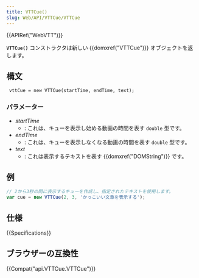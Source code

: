 ```yaml
---
title: VTTCue()
slug: Web/API/VTTCue/VTTCue
---
```


{{APIRef("WebVTT")}}

**`VTTCue()`** コンストラクタは新しい {{domxref("VTTCue")}} オブジェクトを返します。

## 構文

```
 vttCue = new VTTCue(startTime, endTime, text);
```

### パラメーター

- _startTime_
  - : これは、キューを表示し始める動画の時間を表す `double` 型です。
- _endTime_
  - : これは、キューを表示しなくなる動画の時間を表す `double` 型です。
- _text_
  - : これは表示するテキストを表す {{domxref("DOMString")}} です。

## 例

```js
// 2から3秒の間に表示するキューを作成し、指定されたテキストを使用します。
var cue = new VTTCue(2, 3, 'かっこいい文章を表示する');
```

## 仕様

{{Specifications}}

## ブラウザーの互換性

{{Compat("api.VTTCue.VTTCue")}}
